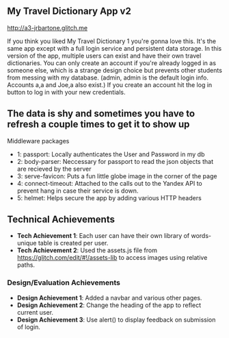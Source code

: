 
## My Travel Dictionary App v2

 http://a3-jrbartone.glitch.me

   If you think you liked My Travel Dictionary 1 you're gonna love this. It's the same app except with a full login service and persistent data storage. In this version of the app, multiple users can exist and have their
  own travel dictionaries. You can only create an account if you're already logged in as someone else, which is a strange design choice but prevents other students from messing with my database. (admin, admin is the
  default login info. Accounts a,a and Joe,a also exist.) If you create an account hit the log in button to log in with your new credentials. 
  
  ## The data is shy and sometimes you have to refresh a couple times to get it to show up

Middleware packages
- 1: passport: Locally authenticates the User and Password in my db
- 2: body-parser: Neccessary for passport to read the json objects that are recieved by the server
- 3: serve-favicon: Puts a fun little globe image in the corner of the page
- 4: connect-timeout: Attached to the calls out to the Yandex API to prevent hang in case their service is down.
- 5: helmet: Helps secure the app by adding various HTTP headers

## Technical Achievements
- **Tech Achievement 1**: Each user can have their own library of words- unique table is created per user.
- **Tech Achievement 2**: Used the assets.js file from https://glitch.com/edit/#!/assets-lib to access images using relative paths.

### Design/Evaluation Achievements
- **Design Achievement 1**: Added a navbar and various other pages.
- **Design Achievement 2**: Change the heading of the app to reflect current user.
- **Design Achievement 3**: Use alert() to display feedback on submission of login.
